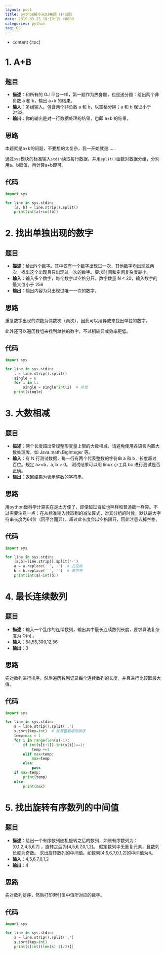 ```yaml
---
layout: post
title: python解小米OJ赛题（1-5题）
date: 2019-03-25 18:19:19 +0800
categories: python
tag: OJ
---
```


* content
{:toc}


# 1. A+B

## 题目

* **描述**：和所有的 OJ 平台一样，第一题作为热身题，也是送分题：给出两个非负数 a 和 b，输出 a+b 的结果。
* **输入**：多组输入。包含两个非负数 a 和 b，以空格分隔；a 和 b 保证小于 2^32.
* **输出**：你的输出是对一行数据处理的结果，也即 a+b 的结果。

## 思路

本题就是a+b的问题，不要想的太复杂，我一开始就是……

通过`sys`模块的标准输入`stdin`读取每行数据，并用`split()`函数对数据分组，分别用a、b取值，再计算a+b即可。

## 代码

```py
import sys

for line in sys.stdin:
    [a, b] = line.strip().split()
    print(int(a)+int(b))
```

# 2. 找出单独出现的数字

## 题目

* **描述**：给出N个数字。其中仅有一个数字出现过一次，其他数字均出现过两次，找出这个出现且只出现过一次的数字。要求时间和空间复杂度最小。
* **输入**：输入多个数字，每个数字以空格分开。数字数量 N < 20，输入数字的最大值小于 256
* **输出**：输出内容为只出现过唯一一次的数字。

## 思路

重复数字出现的次数为偶数次（两次），因此可以用异或来找出单独的数字。

此外还可以遍历数组来找到单独的数字，不过相较异或效率更低。

## 代码

```py
import sys

for line in sys.stdin:
    l = line.strip().split()
    single = 0
    for i in l:
        single = single^int(i)  # 异或
    print(single)
```

# 3. 大数相减

## 题目

* **描述**：两个长度超出常规整形变量上限的大数相减，请避免使用各语言内置大数处理库，如 Java.math.BigInteger 等。
* **输入**：有 N 行测试数据，每一行有两个代表整数的字符串 a 和 b，长度超过百位。规定 a>=b，a, b > 0。 测试结果可以用 linux 小工具 bc 进行测试是否正确。
* **输出**：返回结果为表示整数的字符串。

## 思路

用python做科学计算实在是太方便了，即便超过百位也照样和普通数一样算。不过需要注意一点：在从标准输入读取到的减法算式，对其分组的时候，默认最大字符串长度为64位（因平台而异），超过此长度会以空格隔开，因此注意去掉空格。

## 代码

```py
import sys

for line in sys.stdin:
    [a,b]=line.strip().split('-')
    a = a.replace(' ', '')  # 去空格
    b = b.replace(' ', '')  # 去空格
    print(int(a)-int(b))
```

# 4. 最长连续数列

## 题目

* **描述**：输入一个乱序的连续数列，输出其中最长连续数列长度，要求算法复杂度为 O(n) 。
* **输入**：54,55,300,12,56
* **输出**：3

## 思路

先对数列进行排序，然后遍历数列记录每个连续数列的长度，并且进行比较取最大值。

## 代码

```py
import sys

for line in sys.stdin:
    s = line.strip().split(',')
    s.sort(key=int)  # 按照整数顺序排序
    temp=max = 1
    for i in range(len(s)-1):
        if int(s[i+1])-int(s[i])==1:
            temp +=1
        elif max<temp:
            max=temp
        else:
            pass
    if max<temp:
        print(temp)
    else:
        print(max)
```

# 5. 找出旋转有序数列的中间值

## 题目

* **描述**：给出一个有序数列随机旋转之后的数列，如原有序数列为：[0,1,2,4,5,6,7] ，旋转之后为[4,5,6,7,0,1,2]。 假定数列中无重复元素，且数列长度为奇数。 求出旋转数列的中间值。如数列[4,5,6,7,0,1,2]的中间值为4。
* **输入**：4,5,6,7,0,1,2
* **输出**：4

## 思路

先对数列排序，然后打印索引值中值所对应的数字。

## 代码

```py
import sys

for line in sys.stdin:
    s = line.strip().split(',')
    s.sort(key=int)
    print(s[int((len(s)-1)/2)])
```